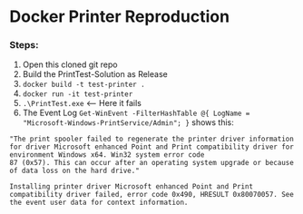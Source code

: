 # Docker Printer Reproduction

### Steps:
1. Open this cloned git repo
1. Build the PrintTest-Solution as Release
1. `docker build -t test-printer .`
1. `docker run -it test-printer`
1. `.\PrintTest.exe` <-- Here it fails
1. The Event Log `Get-WinEvent -FilterHashTable @{ LogName = "Microsoft-Windows-PrintService/Admin"; }` shows this:

```
"The print spooler failed to regenerate the printer driver information for driver Microsoft enhanced Point and Print compatibility driver for environment Windows x64. Win32 system error code
87 (0x57). This can occur after an operating system upgrade or because of data loss on the hard drive."
```

```
Installing printer driver Microsoft enhanced Point and Print compatibility driver failed, error code 0x490, HRESULT 0x80070057. See the event user data for context information.
```
